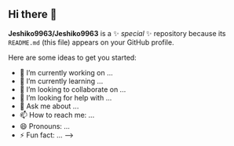 ## Hi there 👋

<div id="header" align="center">
    <![gif](https://github.com/Jeshiko9963/Jeshiko9963/assets/174110877/958658d2-aa3c-4280-ae63-851a9b05d683)>
</div>




**Jeshiko9963/Jeshiko9963** is a ✨ _special_ ✨ repository because its `README.md` (this file) appears on your GitHub profile.

Here are some ideas to get you started:

- 🔭 I’m currently working on ...
- 🌱 I’m currently learning ...
- 👯 I’m looking to collaborate on ...
- 🤔 I’m looking for help with ...
- 💬 Ask me about ...
- 📫 How to reach me: ...
- 😄 Pronouns: ...
- ⚡ Fun fact: ...
-->

